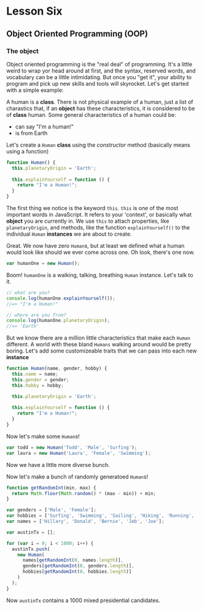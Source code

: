 # Lesson Six
## Object Oriented Programming (OOP)
### The object
Object oriented programming is the "real deal" of programming. It's a little weird to wrap yor head around at first, and the syntax, reserved words, and vocabulary can be a little intimidating. But once you "get it", your ability to program and pick up new skills and tools will skyrocket. Let's get started with a simple example:

A human is a **class**. There is not physical example of a human, just a list of charastics that, if an **object** has these characteristics, it is considered to be of **class** human. Some general characteristics of a human could be:
* can say "I'm a human!"
* is from Earth

Let's create a `Human` **class** using the _constructor_ method (basically means using a function)
```javascript
function Human() {
  this.planetaryOrigin = 'Earth';
  
  this.explainYourself = function () {
    return "I'm a Human!";
  }
}
```
The first thing we notice is the keyword `this`. `this` is one of the most important words in JavaScript. It refers to your 'context', or basically what **object** you are currently in. We use `this` to attach properties, like `planetaryOrigin`, and methods, like the function `explainYourself()` to the individual `Human` **instances** we are about to create.

Great. We now have zero `Human`s, but at least we defined what a human would look like should we ever come across one. Oh look, there's one now.
```javascript
var humanOne = new Human();
```
Boom! `humanOne` is a walking, talking, breathing `Human` instance. Let's talk to it.
```javascript
// what are you?
console.log(humanOne.explainYourself());
//=> "I'm a Human!"

// where are you from?
console.log(humanOne.planetaryOrigin);
//=> 'Earth'
```

But we know there are a million little characteristics that make each `Human` different. A world with these bland `Humans` walking around would be pretty boring. Let's add some customizeable traits that we can pass into each new **instance**
```javascript
function Human(name, gender, hobby) {
  this.name = name;
  this.gender = gender;
  this.hobby = hobby;

  this.planetaryOrigin = 'Earth';
  
  this.explainYourself = function () {
    return "I'm a Human!";
  }
}
```

Now let's make some `Human`s!
```javascript
var todd = new Human('Todd', 'Male', 'Surfing');
var laura = new Human('Laura', 'Female', 'Swimming');
```

Now we have a little more diverse bunch.

Now let's make a bunch of randomly generatoed `Human`s!
```javascript
function getRandomInt(min, max) {
  return Math.floor(Math.random() * (max - min)) + min;
}

var genders = ['Male', 'Female'];
var hobbies = ['Surfing', 'Swimming', 'Sailing', 'Hiking', 'Running', 'Jumping', 'Reading', 'Sleeping'];
var names = ['Hillary', 'Donald', 'Bernie', 'Jeb', 'Joe'];

var austinTx = [];

for (var i = 0; i < 1000; i++) {
  austinTx.push(
    new Human(
      names[getRandomInt(0, names.length)],
      genders[getRandomInt(0, genders.length)],
      hobbies[getRandomInt(0, hobbies.length)]
    )
  );
}
```
Now `austinTx` contains a 1000 mixed presidential candidates.
